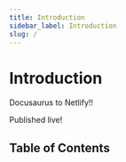 ```yaml
---
title: Introduction
sidebar_label: Introduction
slug: /
---
```


# Introduction

Docusaurus to Netlify!!

Published live!

## Table of Contents



